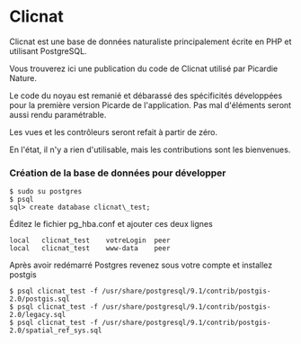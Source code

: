 Clicnat
=======

Clicnat est une base de données naturaliste principalement écrite en PHP et utilisant PostgreSQL.

Vous trouverez ici une publication du code de Clicnat utilisé par Picardie Nature.

Le code du noyau est remanié et débarassé des spécificités développées pour la première version Picarde de l'application.
Pas mal d'éléments seront aussi rendu paramétrable.

Les vues et les contrôleurs seront refait à partir de zéro.

En l'état, il n'y a rien d'utilisable, mais les contributions sont les bienvenues.


### Création de la base de données pour développer

    $ sudo su postgres
    $ psql
    sql> create database clicnat\_test;

Éditez le fichier pg_hba.conf et ajouter ces deux lignes

    local   clicnat_test	votreLogin	peer
    local   clicnat_test	www-data	peer

Après avoir redémarré Postgres revenez sous votre compte et installez postgis

    $ psql clicnat_test -f /usr/share/postgresql/9.1/contrib/postgis-2.0/postgis.sql
    $ psql clicnat_test -f /usr/share/postgresql/9.1/contrib/postgis-2.0/legacy.sql
    $ psql clicnat_test -f /usr/share/postgresql/9.1/contrib/postgis-2.0/spatial_ref_sys.sql

